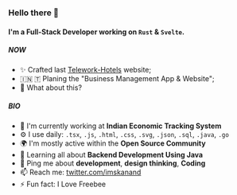 ### Hello there 👋

#### I'm a Full-Stack Developer working on `Rust` & `Svelte`.

##### NOW

- ✨ Crafted last [Telework-Hotels](https://telework-hotels.vercel.app) website;
- 🇮🇳 🇹 Planing the "Business Management App & Website";
- 🍫 What about this?

##### BIO

- 🏢 I'm currently working at **Indian Economic Tracking System**
- ⚙️ I use daily: `.tsx`, `.js`, `.html`, `.css`, `.svg`, `.json`, `.sql`, `.java`, `.go`
- 🌍 I'm mostly active within the **Open Source Community**
- 🌱 Learning all about **Backend Development Using Java**
- 💬 Ping me about **development**, **design thinking**, **Coding**
- 📫 Reach me: [twitter.com/imskanand](https://twitter.com/imskanand)
- ⚡️ Fun fact: I Love Freebee
